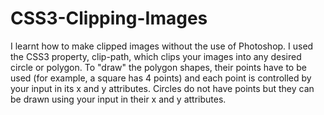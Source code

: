 # CSS3-Clipping-Images
I learnt how to make clipped images without the use of Photoshop. I used the CSS3 property, clip-path, which clips your images into any desired circle or polygon. To "draw" the polygon shapes, their points have to be used (for example, a square has 4 points) and each point is controlled by your input in its x and y attributes. Circles do not have points but they can be drawn using your input in their x and y attributes. 
